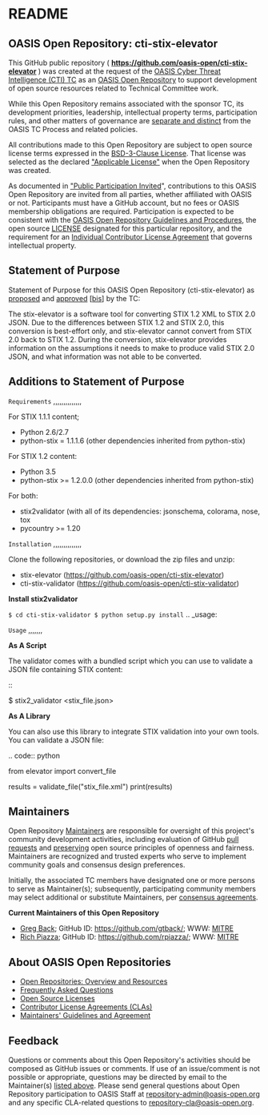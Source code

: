 <div>
<h1>README</h1>

<div>
<h2><a id="readme-general">OASIS Open Repository: cti-stix-elevator</a></h2>

<p>This GitHub public repository ( <b><a href="https://github.com/oasis-open/cti-stix-elevator">https://github.com/oasis-open/cti-stix-elevator</a></b> ) was created at the request of the <a href="https://www.oasis-open.org/committees/cti/">OASIS Cyber Threat Intelligence (CTI) TC</a> as an <a href="https://www.oasis-open.org/resources/open-repositories/">OASIS Open Repository</a> to support development of open source resources related to Technical Committee work.</p>

<p>While this Open Repository remains associated with the sponsor TC, its development priorities, leadership, intellectual property terms, participation rules, and other matters of governance are <a href="https://github.com/oasis-open/cti-stix-elevator/blob/master/CONTRIBUTING.md#governance-distinct-from-oasis-tc-process">separate and distinct</a> from the OASIS TC Process and related policies.</p>

<p>All contributions made to this Open Repository are subject to open source license terms expressed in the <a href="https://www.oasis-open.org/sites/www.oasis-open.org/files/BSD-3-Clause.txt">BSD-3-Clause License</a>.  That license was selected as the declared <a href="https://www.oasis-open.org/resources/open-repositories/licenses">"Applicable License"</a> when the Open Repository was created.</p>

<p>As documented in <a href="https://github.com/oasis-open/cti-stix-elevator/blob/master/CONTRIBUTING.md#public-participation-invited">"Public Participation Invited</a>", contributions to this OASIS Open Repository are invited from all parties, whether affiliated with OASIS or not.  Participants must have a GitHub account, but no fees or OASIS membership obligations are required.  Participation is expected to be consistent with the <a href="https://www.oasis-open.org/policies-guidelines/open-repositories">OASIS Open Repository Guidelines and Procedures</a>, the open source <a href="https://github.com/oasis-open/cti-stix-elevator/blob/master/LICENSE">LICENSE</a> designated for this particular repository, and the requirement for an <a href="https://www.oasis-open.org/resources/open-repositories/cla/individual-cla">Individual Contributor License Agreement</a> that governs intellectual property.</p>

</div>

<div>
<h2><a id="purposeStatement">Statement of Purpose</a></h2>

<p>Statement of Purpose for this OASIS Open Repository (cti-stix-elevator) as <a href="https://lists.oasis-open.org/archives/cti/201610/msg00106.html">proposed</a> and <a href="https://lists.oasis-open.org/archives/cti/201610/msg00126.html">approved</a> [<a href="https://issues.oasis-open.org/browse/TCADMIN-2477">bis</a>] by the TC:</p>

<p>The stix-elevator is a software tool for converting STIX 1.2 XML to STIX 2.0 JSON. Due to the differences between STIX 1.2 and STIX 2.0, this conversion is best-effort only, and stix-elevator cannot convert from STIX 2.0 back to STIX 1.2. During the conversion, stix-elevator provides information on the assumptions it needs to make to produce valid STIX 2.0 JSON, and what information was not able to be converted.</p>

<!-- OASIS Open Repository: Convert STIX 1.2 XML to STIX 2.0 JSON  -->


</div>

<div><h2><a id="purposeClarifications">Additions to Statement of Purpose</a></h2>

`Requirements`
,,,,,,,,,,,,,,

For STIX 1.1.1 content;

* Python 2.6/2.7
* python-stix = 1.1.1.6 (other dependencies inherited from python-stix)
 

For STIX 1.2 content:

* Python 3.5
* python-stix >= 1.2.0.0 (other dependencies inherited from python-stix)

For both:

* stix2validator (with all of its dependencies:  jsonschema, colorama, nose, tox
* pycountry >= 1.20


`Installation`
,,,,,,,,,,,,,,

Clone the following repositories, or download the zip files and unzip:

* stix-elevator (https://github.com/oasis-open/cti-stix-elevator)
* cti-stix-validator (https://github.com/oasis-open/cti-stix-validator)

**Install stix2validator**

``
  $ cd cti-stix-validator
  $ python setup.py install
``
.. _usage:

`Usage`
,,,,,,,

**As A Script**

The validator comes with a bundled script which you can use to validate a JSON file containing STIX content:

::

  $ stix2_validator <stix_file.json>

**As A Library**

You can also use this library to integrate STIX validation into your own tools. You can validate a JSON file:

.. code:: python

  from elevator import convert_file

  results = validate_file("stix_file.xml")
  print(results)

<div>
<h2><a id="maintainers">Maintainers</a></h2>

<p>Open Repository <a href="https://www.oasis-open.org/resources/open-repositories/maintainers-guide">Maintainers</a> are responsible for oversight of this project's community development activities, including evaluation of GitHub <a href="https://github.com/oasis-open/cti-stix-elevator/blob/master/CONTRIBUTING.md#fork-and-pull-collaboration-model">pull requests</a> and <a href="https://www.oasis-open.org/policies-guidelines/open-repositories#repositoryManagement">preserving</a> open source principles of openness and fairness. Maintainers are recognized and trusted experts who serve to implement community goals and consensus design preferences.</p>

<p>Initially, the associated TC members have designated one or more persons to serve as Maintainer(s); subsequently, participating community members may select additional or substitute Maintainers, per <a href="https://www.oasis-open.org/resources/open-repositories/maintainers-guide#additionalMaintainers">consensus agreements</a>.</p>

<p><b><a id="currentMaintainers">Current Maintainers of this Open Repository</a></b></p>

<ul>
<li><a href="mailto:gback@mitre.org">Greg Back</a>; GitHub ID: <a href="https://github.com/gtback/">https://github.com/gtback/</a>; WWW: <a href="https://www.mitre.org/">MITRE</a></li>
<li><a href="mailto:rpiazza@mitre.org">Rich Piazza</a>; GitHub ID: <a href="https://github.com/rpiazza/">https://github.com/rpiazza/</a>; WWW: <a href="https://www.mitre.org/">MITRE</a></li>
</ul>

</div>

<div><h2><a id="aboutOpenRepos">About OASIS Open Repositories</a></h2>

<p><ul>
<li><a href="https://www.oasis-open.org/resources/open-repositories/">Open Repositories: Overview and Resources</a></li>
<li><a href="https://www.oasis-open.org/resources/open-repositories/faq">Frequently Asked Questions</a></li>
<li><a href="https://www.oasis-open.org/resources/open-repositories/licenses">Open Source Licenses</a></li>
<li><a href="https://www.oasis-open.org/resources/open-repositories/cla">Contributor License Agreements (CLAs)</a></li>
<li><a href="https://www.oasis-open.org/resources/open-repositories/maintainers-guide">Maintainers' Guidelines and Agreement</a></li>
</ul></p>

</div>

<div><h2><a id="feedback">Feedback</a></h2>

<p>Questions or comments about this Open Repository's activities should be composed as GitHub issues or comments. If use of an issue/comment is not possible or appropriate, questions may be directed by email to the Maintainer(s) <a href="#currentMaintainers">listed above</a>.  Please send general questions about Open Repository participation to OASIS Staff at <a href="mailto:repository-admin@oasis-open.org">repository-admin@oasis-open.org</a> and any specific CLA-related questions to <a href="mailto:repository-cla@oasis-open.org">repository-cla@oasis-open.org</a>.</p>

</div></div>


